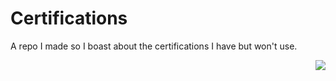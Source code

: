 # Certifications
A repo I made so I boast about the certifications I have but won't use.
<p align="right">
  <img src="https://api.boot.dev/v1/users/public/a52c6fca-d661-49f1-ab28-fa9e9ecbdfed/thumbnail" >
</p>
